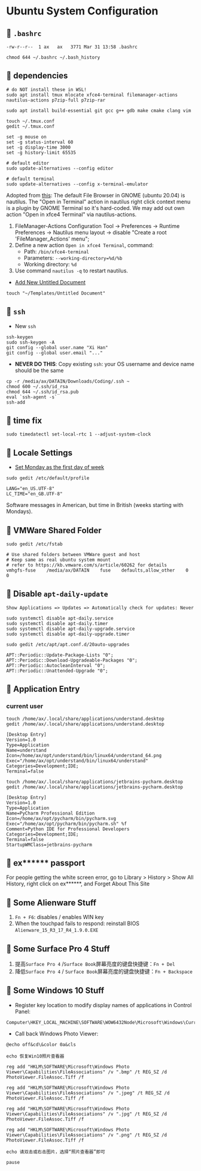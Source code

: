 # Ubuntu System Configuration






## 🌱 `.bashrc` 

```
-rw-r--r--  1 ax   ax   3771 Mar 31 13:58 .bashrc
```

```
chmod 644 ~/.bashrc ~/.bash_history
```






## 🌱 dependencies

```
# do NOT install these in WSL! 
sudo apt install tmux mlocate xfce4-terminal filemanager-actions nautilus-actions p7zip-full p7zip-rar

sudo apt install build-essential git gcc g++ gdb make cmake clang vim

touch ~/.tmux.conf
gedit ~/.tmux.conf

set -g mouse on
set -g status-interval 60
set -g display-time 3000
set -g history-limit 65535

# default editor
sudo update-alternatives --config editor

# default terminal 
sudo update-alternatives --config x-terminal-emulator
```

Adopted from [this](https://askubuntu.com/questions/76712/setting-nautilus-open-terminal-to-launch-terminator-rather-than-gnome-terminal):
The default File Browser in GNOME (ubuntu 20.04) is nautilus. 
The "Open in Terminal" action in nautilus right click context menu is a plugin by GNOME Terminal so it's hard-coded. 
We may add out own action "Open in xfce4 Terminal" via nautilus-actions. 

1. FileManager-Actions Configuration Tool -> Preferences -> Runtime Preferences -> Nautilus menu layout -> disable "Create a root 'FileManager_Actions' menu"; 
2. Define a new action `Open in xfce4 Terminal`, command: 
    - Path: `/bin/xfce4-terminal`
    - Parameters: `--working-directory=%d/%b`
    - Working directory: `%d`
3. Use command `nautilus -q` to restart nautilus. 

- [Add New Untitled Document](https://vitux.com/add-new-document-back-to-the-right-click-menu-in-ubuntu-18-04/)
```
touch "~/Templates/Untitled Document"
```






## 🌱 `ssh`

- New `ssh`
```
ssh-keygen
sudo ssh-keygen -A
git config --global user.name "Xi Han"
git config --global user.email "..."
```
- **NEVER DO THIS**: Copy existing `ssh`: your OS username and device name should be the same
```
cp -r /media/ax/DATAIN/Downloads/Coding/.ssh ~
chmod 600 ~/.ssh/id_rsa
chmod 644 ~/.ssh/id_rsa.pub
eval `ssh-agent -s`
ssh-add
```






## 🌱 time fix

```
sudo timedatectl set-local-rtc 1 --adjust-system-clock
```





## 🌱 Locale Settings

- [Set Monday as the first day of week](https://askubuntu.com/questions/6016/how-to-set-monday-as-the-first-day-of-the-week-in-gnome-2-calendar-applet)
```
sudo gedit /etc/default/profile

LANG="en_US.UTF-8"
LC_TIME="en_GB.UTF-8"
```
Software messages in American, but time in British (weeks starting with Mondays). 






## 🌱 VMWare Shared Folder

```
sudo gedit /etc/fstab

# Use shared folders between VMWare guest and host
# Keep same as real ubuntu system mount 
# refer to https://kb.vmware.com/s/article/60262 for details
vmhgfs-fuse    /media/ax/DATAIN    fuse    defaults,allow_other    0    0
```






## 🌱 Disable `apt-daily-update`

```
Show Applications => Updates => Automatically check for updates: Never

sudo systemctl disable apt-daily.service
sudo systemctl disable apt-daily.timer
sudo systemctl disable apt-daily-upgrade.service
sudo systemctl disable apt-daily-upgrade.timer

sudo gedit /etc/apt/apt.conf.d/20auto-upgrades

APT::Periodic::Update-Package-Lists "0";
APT::Periodic::Download-Upgradeable-Packages "0";
APT::Periodic::AutocleanInterval "0";
APT::Periodic::Unattended-Upgrade "0";
```






## 🌱 Application Entry

### current user

```    
touch /home/ax/.local/share/applications/understand.desktop
gedit /home/ax/.local/share/applications/understand.desktop

[Desktop Entry]
Version=1.0
Type=Application
Name=understand
Icon=/home/ax/opt/understand/bin/linux64/understand_64.png
Exec="/home/ax/opt/understand/bin/linux64/understand"
Categories=Development;IDE;
Terminal=false

touch /home/ax/.local/share/applications/jetbrains-pycharm.desktop
gedit /home/ax/.local/share/applications/jetbrains-pycharm.desktop

[Desktop Entry]
Version=1.0
Type=Application
Name=PyCharm Professional Edition
Icon=/home/ax/opt/pycharm/bin/pycharm.svg
Exec="/home/ax/opt/pycharm/bin/pycharm.sh" %f
Comment=Python IDE for Professional Developers
Categories=Development;IDE;
Terminal=false
StartupWMClass=jetbrains-pycharm
```






## 🌱 ex****** passport

For people getting the white screen error, go to Library > History > Show All History, right click on ex******, and Forget About This Site






## 🌱 Some Alienware Stuff

1. `Fn + F6`: disables / enables WIN key
2. When the touchpad fails to respond: reinstall BIOS `Alienware_15_R3_17_R4_1.9.0.EXE`






## 🌱 Some Surface Pro 4 Stuff

1. 提高`Surface Pro 4`  /`Surface Book`屏幕亮度的键盘快捷键：`Fn + Del`
2. 降低`Surface Pro 4` / `Surface Book`屏幕亮度的键盘快捷键：`Fn + Backspace`






## 🌱 Some Windows 10 Stuff

- Register key location to modify display names of applications in Control Panel: 
```
Computer\HKEY_LOCAL_MACHINE\SOFTWARE\WOW6432Node\Microsoft\Windows\CurrentVersion\Uninstall
```
- Call back Windows Photo Viewer: 
```
@echo off&cd\&color 0a&cls

echo 恢复Win10照片查看器

reg add "HKLM\SOFTWARE\Microsoft\Windows Photo Viewer\Capabilities\FileAssociations" /v ".bmp" /t REG_SZ /d PhotoViewer.FileAssoc.Tiff /f

reg add "HKLM\SOFTWARE\Microsoft\Windows Photo Viewer\Capabilities\FileAssociations" /v ".jpeg" /t REG_SZ /d PhotoViewer.FileAssoc.Tiff /f

reg add "HKLM\SOFTWARE\Microsoft\Windows Photo Viewer\Capabilities\FileAssociations" /v ".jpg" /t REG_SZ /d PhotoViewer.FileAssoc.Tiff /f

reg add "HKLM\SOFTWARE\Microsoft\Windows Photo Viewer\Capabilities\FileAssociations" /v ".png" /t REG_SZ /d PhotoViewer.FileAssoc.Tiff /f

echo 请双击或右击图片，选择“照片查看器”即可

pause
```
